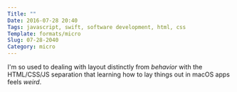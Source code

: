 ```yaml
---
Title: ""
Date: 2016-07-28 20:40
Tags: javascript, swift, software development, html, css
Template: formats/micro
Slug: 07-28-2040
Category: micro
---
```


I'm so used to dealing with layout distinctly from *behavior* with the HTML/CSS/JS separation that learning how to lay things out in macOS apps feels *weird*.
